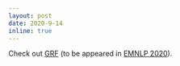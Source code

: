 ```yaml
---
layout: post
date: 2020-9-14
inline: true
---
```


Check out [GRF](https://aclanthology.org/2020.emnlp-main.54/) (to be appeared in [EMNLP 2020](https://2020.emnlp.org)).